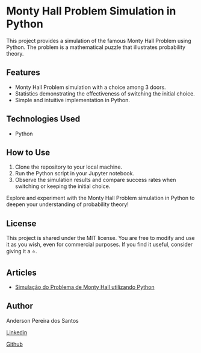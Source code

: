 # Monty Hall Problem Simulation in Python

This project provides a simulation of the famous Monty Hall Problem using Python. The problem is a mathematical puzzle that illustrates probability theory.

## Features

- Monty Hall Problem simulation with a choice among 3 doors.
- Statistics demonstrating the effectiveness of switching the initial choice.
- Simple and intuitive implementation in Python.

## Technologies Used

- Python

## How to Use

1. Clone the repository to your local machine.
2. Run the Python script in your Jupyter notebook.
3. Observe the simulation results and compare success rates when switching or keeping the initial choice.

Explore and experiment with the Monty Hall Problem simulation in Python to deepen your understanding of probability theory!

## License

This project is shared under the MIT license. You are free to modify and use it as you wish, even for commercial purposes. If you find it useful, consider giving it a ⭐️.

## Articles

* [Simulação do Problema de Monty Hall utilizando Python](https://www.linkedin.com/pulse/jogo-da-velha-invenc%C3%ADvel-em-javascript-pereira-dos-santos-ctfl-fhcxf)

## Author

Anderson Pereira dos Santos

[Linkedin](https://www.linkedin.com/in/andersonpereirasantos)

[Github](https://github.com/andersonpereiradossantos)
